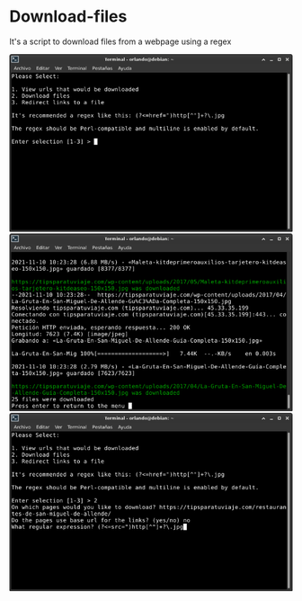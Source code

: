 # Download-files
It's a script to download files from a webpage using a regex

![1](https://github.com/Orlando17544/Download-files/blob/main/1.png)
![2](https://github.com/Orlando17544/Download-files/blob/main/2.png)
![3](https://github.com/Orlando17544/Download-files/blob/main/3.png)
